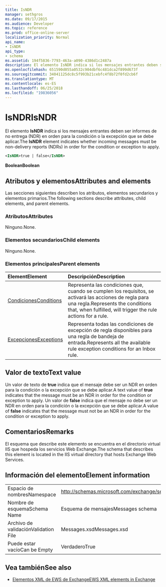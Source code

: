 ```yaml
---
title: IsNDR
manager: sethgros
ms.date: 09/17/2015
ms.audience: Developer
ms.topic: reference
ms.prod: office-online-server
localization_priority: Normal
api_name:
- IsNDR
api_type:
- schema
ms.assetid: 194f5836-7793-463a-a090-4386d1c2487a
description: El elemento IsNDR indica si los mensajes entrantes deben ser informes de no entrega (NDR) en orden para la condición o la excepción que se debe aplicar.
ms.openlocfilehash: 651590d055a0532c904dbf6c481dca2f899d673f
ms.sourcegitcommit: 34041125dc8c5f993b21cebfc4f8b72f0fd2cb6f
ms.translationtype: MT
ms.contentlocale: es-ES
ms.lasthandoff: 06/25/2018
ms.locfileid: "19836056"
---
```

# <a name="isndr"></a><span data-ttu-id="dc6e8-103">IsNDR</span><span class="sxs-lookup"><span data-stu-id="dc6e8-103">IsNDR</span></span>

<span data-ttu-id="dc6e8-104">El elemento **IsNDR** indica si los mensajes entrantes deben ser informes de no entrega (NDR) en orden para la condición o la excepción que se debe aplicar.</span><span class="sxs-lookup"><span data-stu-id="dc6e8-104">The **IsNDR** element indicates whether incoming messages must be non-delivery reports (NDRs) in order for the condition or exception to apply.</span></span> 
  
```XML
<IsNDR>true | false</IsNDR>
```

 <span data-ttu-id="dc6e8-105">**Boolean**</span><span class="sxs-lookup"><span data-stu-id="dc6e8-105">**Boolean**</span></span>
## <a name="attributes-and-elements"></a><span data-ttu-id="dc6e8-106">Atributos y elementos</span><span class="sxs-lookup"><span data-stu-id="dc6e8-106">Attributes and elements</span></span>

<span data-ttu-id="dc6e8-107">Las secciones siguientes describen los atributos, elementos secundarios y elementos primarios.</span><span class="sxs-lookup"><span data-stu-id="dc6e8-107">The following sections describe attributes, child elements, and parent elements.</span></span>
  
### <a name="attributes"></a><span data-ttu-id="dc6e8-108">Atributos</span><span class="sxs-lookup"><span data-stu-id="dc6e8-108">Attributes</span></span>

<span data-ttu-id="dc6e8-109">Ninguno.</span><span class="sxs-lookup"><span data-stu-id="dc6e8-109">None.</span></span>
  
### <a name="child-elements"></a><span data-ttu-id="dc6e8-110">Elementos secundarios</span><span class="sxs-lookup"><span data-stu-id="dc6e8-110">Child elements</span></span>

<span data-ttu-id="dc6e8-111">Ninguno.</span><span class="sxs-lookup"><span data-stu-id="dc6e8-111">None.</span></span>
  
### <a name="parent-elements"></a><span data-ttu-id="dc6e8-112">Elementos principales</span><span class="sxs-lookup"><span data-stu-id="dc6e8-112">Parent elements</span></span>

|<span data-ttu-id="dc6e8-113">**Element**</span><span class="sxs-lookup"><span data-stu-id="dc6e8-113">**Element**</span></span>|<span data-ttu-id="dc6e8-114">**Descripción**</span><span class="sxs-lookup"><span data-stu-id="dc6e8-114">**Description**</span></span>|
|:-----|:-----|
|[<span data-ttu-id="dc6e8-115">Condiciones</span><span class="sxs-lookup"><span data-stu-id="dc6e8-115">Conditions</span></span>](conditions.md) <br/> |<span data-ttu-id="dc6e8-116">Representa las condiciones que, cuando se cumplen los requisitos, se activará las acciones de regla para una regla.</span><span class="sxs-lookup"><span data-stu-id="dc6e8-116">Represents the conditions that, when fulfilled, will trigger the rule actions for a rule.</span></span>  <br/> |
|[<span data-ttu-id="dc6e8-117">Excepciones</span><span class="sxs-lookup"><span data-stu-id="dc6e8-117">Exceptions</span></span>](exceptions.md) <br/> |<span data-ttu-id="dc6e8-118">Representa todas las condiciones de excepción de regla disponibles para una regla de bandeja de entrada.</span><span class="sxs-lookup"><span data-stu-id="dc6e8-118">Represents all the available rule exception conditions for an Inbox rule.</span></span>  <br/> |
   
## <a name="text-value"></a><span data-ttu-id="dc6e8-119">Valor de texto</span><span class="sxs-lookup"><span data-stu-id="dc6e8-119">Text value</span></span>

<span data-ttu-id="dc6e8-120">Un valor de texto de **true** indica que el mensaje debe ser un NDR en orden para la condición o la excepción que se debe aplicar.</span><span class="sxs-lookup"><span data-stu-id="dc6e8-120">A text value of **true** indicates that the message must be an NDR in order for the condition or exception to apply.</span></span> <span data-ttu-id="dc6e8-121">Un valor de **false** indica que el mensaje no debe ser un NDR en orden para la condición o la excepción que se debe aplicar.</span><span class="sxs-lookup"><span data-stu-id="dc6e8-121">A value of **false** indicates that the message must not be an NDR in order for the condition or exception to apply.</span></span> 
  
## <a name="remarks"></a><span data-ttu-id="dc6e8-122">Comentarios</span><span class="sxs-lookup"><span data-stu-id="dc6e8-122">Remarks</span></span>

<span data-ttu-id="dc6e8-123">El esquema que describe este elemento se encuentra en el directorio virtual IIS que hospeda los servicios Web Exchange.</span><span class="sxs-lookup"><span data-stu-id="dc6e8-123">The schema that describes this element is located in the IIS virtual directory that hosts Exchange Web Services.</span></span>
  
## <a name="element-information"></a><span data-ttu-id="dc6e8-124">Información del elemento</span><span class="sxs-lookup"><span data-stu-id="dc6e8-124">Element information</span></span>

|||
|:-----|:-----|
|<span data-ttu-id="dc6e8-125">Espacio de nombres</span><span class="sxs-lookup"><span data-stu-id="dc6e8-125">Namespace</span></span>  <br/> |http://schemas.microsoft.com/exchange/services/2006/messages  <br/> |
|<span data-ttu-id="dc6e8-126">Nombre de esquema</span><span class="sxs-lookup"><span data-stu-id="dc6e8-126">Schema Name</span></span>  <br/> |<span data-ttu-id="dc6e8-127">Esquema de mensajes</span><span class="sxs-lookup"><span data-stu-id="dc6e8-127">Messages schema</span></span>  <br/> |
|<span data-ttu-id="dc6e8-128">Archivo de validación</span><span class="sxs-lookup"><span data-stu-id="dc6e8-128">Validation File</span></span>  <br/> |<span data-ttu-id="dc6e8-129">Messages.xsd</span><span class="sxs-lookup"><span data-stu-id="dc6e8-129">Messages.xsd</span></span>  <br/> |
|<span data-ttu-id="dc6e8-130">Puede estar vacío</span><span class="sxs-lookup"><span data-stu-id="dc6e8-130">Can be Empty</span></span>  <br/> |<span data-ttu-id="dc6e8-131">Verdadero</span><span class="sxs-lookup"><span data-stu-id="dc6e8-131">True</span></span>  <br/> |
   
## <a name="see-also"></a><span data-ttu-id="dc6e8-132">Vea también</span><span class="sxs-lookup"><span data-stu-id="dc6e8-132">See also</span></span>



- [<span data-ttu-id="dc6e8-133">Elementos XML de EWS de Exchange</span><span class="sxs-lookup"><span data-stu-id="dc6e8-133">EWS XML elements in Exchange</span></span>](ews-xml-elements-in-exchange.md)

